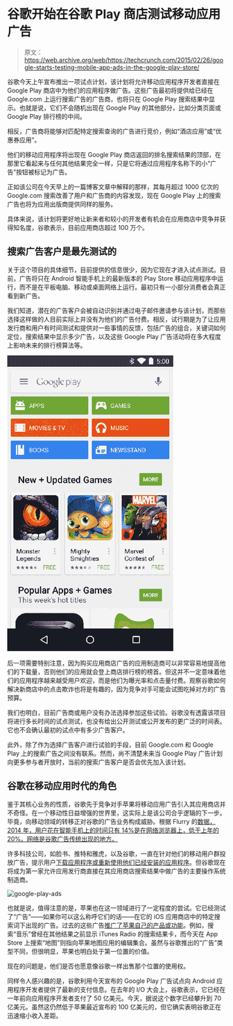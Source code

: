 # 谷歌开始在谷歌 Play 商店测试移动应用广告

> 原文：<https://web.archive.org/web/https://techcrunch.com/2015/02/26/google-starts-testing-mobile-app-ads-in-the-google-play-store/>

谷歌今天上午宣布推出一项试点计划，该计划将允许移动应用程序开发者直接在 Google Play 商店中为他们的应用程序做广告。这些广告最初将提供给已经在 Google.com 上运行搜索广告的广告商，也将只在 Google Play 搜索结果中显示。也就是说，它们不会随机出现在 Google Play 的其他部分，比如分类页面或 Google Play 排行榜的中间。

相反，广告商将能够对匹配特定搜索查询的广告进行竞价，例如“酒店应用”或“优惠券应用”。

他们的移动应用程序将出现在 Google Play 商店返回的排名搜索结果的顶部，在那里它看起来与任何其他结果完全一样，只是它将通过应用程序名称下的小“广告”按钮被标记为广告。

正如该公司在今天早上的一篇博客文章中解释的那样，其每月超过 1000 亿次的 Google.com 搜索改善了用户和广告商的内容发现，现在 Google Play 上的搜索广告也将为应用出版商提供同样的服务。

具体来说，该计划将更好地让新来者和较小的开发者有机会在应用商店中竞争并获得知名度，谷歌表示，目前应用商店超过 100 万个。

## 搜索广告客户是最先测试的

关于这个项目的具体细节，目前提供的信息很少，因为它现在才进入试点测试。目前，广告将只在 Android 智能手机上的最新版本的 Play Store 移动应用程序中运行，而不是在平板电脑、移动或桌面网络上运行。最初只有一小部分消费者会真正看到新广告。

我们知道，潜在的广告客户会被自动识别并通过电子邮件邀请参与该计划，而那些选择这样做的人目前实际上并没有为他们的广告付费。相反，试行期是为了让应用发行商和用户有时间测试和提供对一些事情的反馈，包括广告的组合，关键词如何定位，搜索结果中显示多少广告，以及这些 Google Play 广告活动将在多大程度上影响未来的排行榜算法等。

![GooglePlay-ads2 (1)](img/2968f74827dece601dbe986cab2683c0.png)

后一项需要特别注意，因为购买应用商店广告的应用制造商可以非常容易地提高他们的下载量，否则他们的应用就会登上商店排行榜的榜首。但这并不一定意味着他们的应用程序越来越受用户欢迎，而是他们为曝光率和点击量付费。观察谷歌如何解决新商店中的点击欺诈也将是有趣的，因为竞争对手可能会试图吃掉对方的广告预算。

我们也明白，目前广告商或用户没有办法选择参加这些试验。谷歌没有透露该项目将进行多长时间的试点测试，也没有给出公开测试或公开发布的更广泛的时间表。它也不会确认最初的试点中有多少广告客户。

此外，除了作为选择广告客户进行试验的手段，目前 Google.com 和 Google Play 上的搜索广告之间没有联系。然而，尚不清楚未来当 Google Play 广告计划向更多参与者开放时，当前的搜索广告客户是否会优先加入该计划。

## 谷歌在移动应用时代的角色

鉴于其核心业务的性质，谷歌先于竞争对手苹果将移动应用广告引入其应用商店并不奇怪。在一个移动性日益增强的世界里，这实际上是该公司合乎逻辑的下一步。毕竟，向移动领域的转移正对谷歌的广告业务构成威胁。根据 Flurry 的[数据，2014 年，用户花在智能手机上的时间只有 14%是在网络浏览器上，低于上年的 20%。网络是谷歌广告传统出现的地方。](https://web.archive.org/web/20230303124201/http://www.flurry.com/bid/109749/Apps-Solidify-Leadership-Six-Years-into-the-Mobile-Revolution#.VO58DlPF83Y)

许多科技公司，如脸书、推特和雅虎，以及谷歌，一直在针对他们的移动用户群投放广告，提示用户[下载应用程序或重新使用他们已经安装的应用程序](https://web.archive.org/web/20230303124201/https://techcrunch.com/2014/04/22/google-to-offer-mobile-app-install-ads-in-search-and-youtube-expands-app-deep-linking-to-adwords/)。但谷歌现在将成为第一家允许应用发行商直接在其应用商店搜索结果中做广告的主要操作系统制造商。

![google-play-ads](img/8ea6b12b0c013209855deb9861d9246b.png)

也就是说，值得注意的是，苹果也在这一领域进行了一定程度的尝试。它已经测试了“广告”——如果你可以这么称呼它们的话——在它的 iOS 应用商店中的特定搜索词下出现的广告。过去的这些广告[推广了苹果自己的产品或功能](https://web.archive.org/web/20230303124201/https://techcrunch.com/2014/03/25/apple-improves-app-store-with-related-search-suggestions-full-rollout-to-complete-this-week/)。例如，搜索“音乐”曾经在其他结果之前显示 iTunes Radio 的搜索结果卡，而今天在 App Store 上搜索“地图”则指向苹果地图应用的编辑集合。虽然与谷歌推出的“广告”类型不同，但很明显，苹果也明白处于第一位置的价值。

现在的问题是，他们是否也愿意像谷歌一样出售那个位置的使用权。

同样令人感兴趣的是，谷歌利用今天宣布的 Google Play 广告试点向 Android 应用程序开发者提供了最新的支付信息。在去年的 I/O 大会上，谷歌表示，它已经在一年前向应用程序开发者支付了 50 亿美元。今天，据说这个数字已经攀升到 70 亿美元。虽然这仍然低于苹果最近宣布的 100 亿美元的，但它确实表明谷歌正在迅速缩小收入差距。